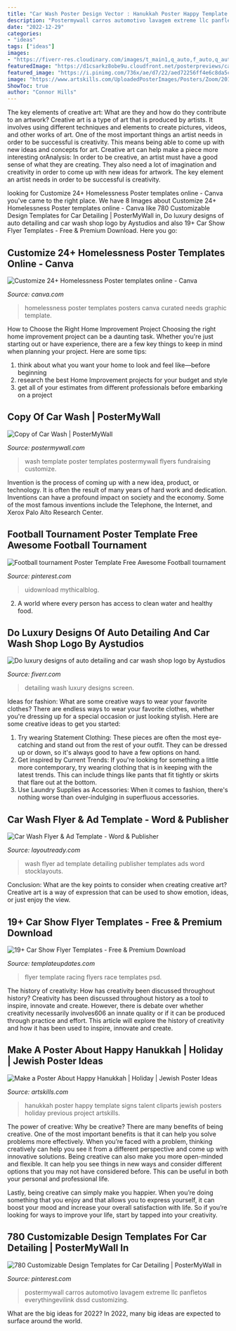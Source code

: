 ```yaml
---
title: "Car Wash Poster Design Vector : Hanukkah Poster Happy Template Signs Talent Cliparts Jewish Posters Holiday Previous Project Artskills"
description: "Postermywall carros automotivo lavagem extreme llc panfletos everythingevilink dssd customizing"
date: "2022-12-29"
categories:
- "ideas"
tags: ["ideas"]
images:
- "https://fiverr-res.cloudinary.com/images/t_main1,q_auto,f_auto,q_auto,f_auto/gigs/128810102/original/cd3dc5cdbfa14969e317a7e00f88f30d276dc04b/do-luxury-logo-designs-of-auto-detailing-shop-and-car-wash.jpg"
featuredImage: "https://d1csarkz8obe9u.cloudfront.net/posterpreviews/car-wash-poster-template-e86f15dc5de3206454769c55f4a5b98f_screen.jpg?ts=1456376712"
featured_image: "https://i.pinimg.com/736x/ae/d7/22/aed72256ff4e6c8da5c738fcce385836.jpg"
image: "https://www.artskills.com/UploadedPosterImages/Posters/Zoom/20120106122523-740988836419.jpg"
ShowToc: true
author: "Connor Hills"
---
```



The key elements of creative art: What are they and how do they contribute to an artwork?
Creative art is a type of art that is produced by artists. It involves using different techniques and elements to create pictures, videos, and other works of art. One of the most important things an artist needs in order to be successful is creativity. This means being able to come up with new ideas and concepts for art. Creative art can help make a piece more interesting orAnalysis: In order to be creative, an artist must have a good sense of what they are creating. They also need a lot of imagination and creativity in order to come up with new ideas for artwork. The key element an artist needs in order to be successful is creativity.

	

		
looking for Customize 24+ Homelessness Poster templates online - Canva you've came to the right place. We have 8 Images about Customize 24+ Homelessness Poster templates online - Canva like 780 Customizable Design Templates for Car Detailing | PosterMyWall in, Do luxury designs of auto detailing and car wash shop logo by Aystudios and also 19+ Car Show Flyer Templates - Free &amp; Premium Download. Here you go:
		
    
## Customize 24+ Homelessness Poster Templates Online - Canva

<img loading=lazy src="https://marketplace.canva.com/MADOPugbZxc/2/0/thumbnail_large/canva-dark-blue-and-white-monochrome-photo-homelessness-poster-MADOPugbZxc.jpg" onerror="this.onerror=null;this.src='https://tse4.mm.bing.net/th?id=OIP.JbtUCtOR0M5QAXzWii_-aAAAAA&amp;pid=15.1';" alt="Customize 24+ Homelessness Poster templates online - Canva">

_Source: canva.com_

>homelessness poster templates posters canva curated needs graphic template. 

	

How to Choose the Right Home Improvement Project
Choosing the right home improvement project can be a daunting task. Whether you're just starting out or have experience, there are a few key things to keep in mind when planning your project. Here are some tips: 
1. think about what you want your home to look and feel like—before beginning
2. research the best Home Improvement projects for your budget and style
3. get all of your estimates from different professionals before embarking on a project

    
## Copy Of Car Wash | PosterMyWall

<img loading=lazy src="https://d1csarkz8obe9u.cloudfront.net/posterpreviews/car-wash-poster-template-e86f15dc5de3206454769c55f4a5b98f_screen.jpg?ts=1456376712" onerror="this.onerror=null;this.src='https://tse1.mm.bing.net/th?id=OIP.rZRWZxK0regYDk5IbAOnLQAAAA&amp;pid=15.1';" alt="Copy of Car Wash | PosterMyWall">

_Source: postermywall.com_

>wash template poster templates postermywall flyers fundraising customize. 

	

Invention is the process of coming up with a new idea, product, or technology. It is often the result of many years of hard work and dedication. Inventions can have a profound impact on society and the economy. Some of the most famous inventions include the Telephone, the Internet, and Xerox Palo Alto Research Center.

    
## Football Tournament Poster Template Free Awesome Football Tournament

<img loading=lazy src="https://i.pinimg.com/736x/9f/df/e2/9fdfe2aca59e620a99d2dfa31d0e0966.jpg" onerror="this.onerror=null;this.src='https://tse1.mm.bing.net/th?id=OIP.16p9UyYSBhjzXGx8GBuxowHaKG&amp;pid=15.1';" alt="Football tournament Poster Template Free Awesome Football tournament">

_Source: pinterest.com_

>uidownload mythicalblog. 

	

2. A world where every person has access to clean water and healthy food. 

    
## Do Luxury Designs Of Auto Detailing And Car Wash Shop Logo By Aystudios

<img loading=lazy src="https://fiverr-res.cloudinary.com/images/t_main1,q_auto,f_auto,q_auto,f_auto/gigs/128810102/original/cd3dc5cdbfa14969e317a7e00f88f30d276dc04b/do-luxury-logo-designs-of-auto-detailing-shop-and-car-wash.jpg" onerror="this.onerror=null;this.src='https://tse1.mm.bing.net/th?id=OIP.1DqC8B4xLNlmvL-ehDKyiAHaEK&amp;pid=15.1';" alt="Do luxury designs of auto detailing and car wash shop logo by Aystudios">

_Source: fiverr.com_

>detailing wash luxury designs screen. 

	

Ideas for fashion: What are some creative ways to wear your favorite clothes?
There are endless ways to wear your favorite clothes, whether you're dressing up for a special occasion or just looking stylish. Here are some creative ideas to get you started: 
1. Try wearing Statement Clothing: These pieces are often the most eye-catching and stand out from the rest of your outfit. They can be dressed up or down, so it's always good to have a few options on hand. 
2. Get inspired by Current Trends: If you're looking for something a little more contemporary, try wearing clothing that is in keeping with the latest trends. This can include things like pants that fit tightly or skirts that flare out at the bottom. 
3. Use Laundry Supplies as Accessories: When it comes to fashion, there's nothing worse than over-indulging in superfluous accessories.

    
## Car Wash Flyer &amp; Ad Template - Word &amp; Publisher

<img loading=lazy src="http://layoutready.com/images/superviews/AT0010701D-S.jpg" onerror="this.onerror=null;this.src='https://tse2.mm.bing.net/th?id=OIP.ewd0FqbXSjlhLp8ezbmw1wHaEl&amp;pid=15.1';" alt="Car Wash Flyer &amp; Ad Template - Word &amp; Publisher">

_Source: layoutready.com_

>wash flyer ad template detailing publisher templates ads word stocklayouts. 

	

Conclusion: What are the key points to consider when creating creative art?
Creative art is a way of expression that can be used to show emotion, ideas, or just enjoy the view.

    
## 19+ Car Show Flyer Templates - Free &amp; Premium Download

<img loading=lazy src="http://www.templateupdates.com/wp-content/uploads/2017/11/Car-Show-Wild-Race-Flyer.jpg" onerror="this.onerror=null;this.src='https://tse1.mm.bing.net/th?id=OIP.zytPbWE4XI0hoiE-4G6XvgHaKi&amp;pid=15.1';" alt="19+ Car Show Flyer Templates - Free &amp; Premium Download">

_Source: templateupdates.com_

>flyer template racing flyers race templates psd. 

	

The history of creativity: How has creativity been discussed throughout history?
Creativity has been discussed throughout history as a tool to inspire, innovate and create. However, there is debate over whether creativity necessarily involves606
an innate quality or if it can be produced through practice and effort. This article will explore the history of creativity and how it has been used to inspire, innovate and create.

    
## Make A Poster About Happy Hanukkah | Holiday | Jewish Poster Ideas

<img loading=lazy src="https://www.artskills.com/UploadedPosterImages/Posters/Zoom/20120106122523-740988836419.jpg" onerror="this.onerror=null;this.src='https://tse4.mm.bing.net/th?id=OIP.gBX8hU_jGSgpsA122M1-CwHaF0&amp;pid=15.1';" alt="Make a Poster About Happy Hanukkah | Holiday | Jewish Poster Ideas">

_Source: artskills.com_

>hanukkah poster happy template signs talent cliparts jewish posters holiday previous project artskills. 

	

The power of creative: Why be creative?
There are many benefits of being creative. One of the most important benefits is that it can help you solve problems more effectively. When you’re faced with a problem, thinking creatively can help you see it from a different perspective and come up with innovative solutions.
Being creative can also make you more open-minded and flexible. It can help you see things in new ways and consider different options that you may not have considered before. This can be useful in both your personal and professional life.

Lastly, being creative can simply make you happier. When you’re doing something that you enjoy and that allows you to express yourself, it can boost your mood and increase your overall satisfaction with life. So if you’re looking for ways to improve your life, start by tapped into your creativity.

    
## 780 Customizable Design Templates For Car Detailing | PosterMyWall In

<img loading=lazy src="https://i.pinimg.com/736x/ae/d7/22/aed72256ff4e6c8da5c738fcce385836.jpg" onerror="this.onerror=null;this.src='https://tse3.mm.bing.net/th?id=OIP.W7dUY5ntOtsxlcUXNYc1TgHaJl&amp;pid=15.1';" alt="780 Customizable Design Templates for Car Detailing | PosterMyWall in">

_Source: pinterest.com_

>postermywall carros automotivo lavagem extreme llc panfletos everythingevilink dssd customizing. 

	

What are the big ideas for 2022?
In 2022, many big ideas are expected to surface around the world.

